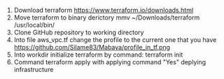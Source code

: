 1. Download terraform https://www.terraform.io/downloads.html
2. Move terraform to binary derictory mmv ~/Downloads/terraform /usr/local/bin/
3. Clone GitHub repository to working directory
4. Into file aws_vpc.tf change the profile to the current one that you have
     https://github.com/Silame83/Mabaya/profile_in_tf.png
4. Into workdir initialize terraform by command: terraform init
5. Command terraform apply with applying command "Yes" deplying infrastructure
